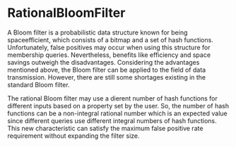 # RationalBloomFilter
A Bloom filter is a probabilistic data structure known for being spaceefficient, which consists of a bitmap and a set of hash functions. Unfortunately, false positives may occur when using this structure for membership queries. Nevertheless, benefits like efficiency and space savings outweigh the disadvantages. Considering the advantages mentioned above, the Bloom filter can be applied to the field of data transmission. However, there are still some shortages existing in the standard Bloom filter.

The rational Bloom filter may use a dierent number of hash functions for different inputs based on a property set by the user. So, the number of hash functions can be a non-integral rational number which is an expected value since different queries use different integral numbers of hash functions. This new characteristic can satisfy the maximum false positive rate requirement without expanding the filter size.
